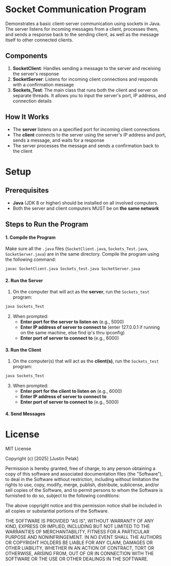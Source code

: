 # Socket Communication Program

Demonstrates a basic client-server communication using sockets in Java. The server listens for incoming messages from a client, processes them, and sends a response back to the sending client, as well as the message itself to other connected clients.

## Components
1. **SocketClient**: Handles sending a message to the server and receiving the server's response
2. **SocketServer**: Listens for incoming client connections and responds with a confirmation message
3. **Sockets_Test**: The main class that runs both the client and server on separate threads. It allows you to input the server's port, IP address, and connection details

## How It Works
- The **server** listens on a specified port for incoming client connections
- The **client** connects to the server using the server's IP address and port, sends a message, and waits for a response
- The server processes the message and sends a confirmation back to the client

# Setup
## Prerequisites
- **Java** (JDK 8 or higher) should be installed on all involved computers.
- Both the server and client computers MUST be on **the same network**

## **Steps to Run the Program**
#### 1. **Compile the Program**
Make sure all the `.java` files (`SocketClient.java`, `Sockets_Test.java`, `SocketServer.java`) are in the same directory. Compile the program using the following command:
```bash
javac SocketClient.java Sockets_test.java SocketServer.java
```
#### 2. **Run the Server**
1. On the computer that will act as the **server**, run the `Sockets_test` program:
```bash
java Sockets_Test
```
2. When prompted:
   - **Enter port for the server to listen on** (e.g., 5000)
   - **Enter IP address of server to connect to** (enter 127.0.0.1 if running on the same machine, else find ip's thru ipconfig)
   - **Enter port of server to connect to** (e.g., 6000)
#### 3. **Run the Client**
1. On the computer(s) that will act as the **client(s)**, run the `Sockets_test` program:
```bash
java Sockets_Test
```
3. When prompted:
   - **Enter port for the client to listen on** (e.g., 6000)
   - **Enter IP address of server to connect to**
   - **Enter port of server to connect to** (e.g., 5000)
#### 4. **Send Messages**

# License
MIT License

Copyright (c) [2025] [Justin Pelak]

Permission is hereby granted, free of charge, to any person obtaining a copy
of this software and associated documentation files (the "Software"), to deal
in the Software without restriction, including without limitation the rights
to use, copy, modify, merge, publish, distribute, sublicense, and/or sell
copies of the Software, and to permit persons to whom the Software is
furnished to do so, subject to the following conditions:

The above copyright notice and this permission notice shall be included in all
copies or substantial portions of the Software.

THE SOFTWARE IS PROVIDED "AS IS", WITHOUT WARRANTY OF ANY KIND, EXPRESS OR
IMPLIED, INCLUDING BUT NOT LIMITED TO THE WARRANTIES OF MERCHANTABILITY,
FITNESS FOR A PARTICULAR PURPOSE AND NONINFRINGEMENT. IN NO EVENT SHALL THE
AUTHORS OR COPYRIGHT HOLDERS BE LIABLE FOR ANY CLAIM, DAMAGES OR OTHER
LIABILITY, WHETHER IN AN ACTION OF CONTRACT, TORT OR OTHERWISE, ARISING FROM,
OUT OF OR IN CONNECTION WITH THE SOFTWARE OR THE USE OR OTHER DEALINGS IN THE
SOFTWARE.
